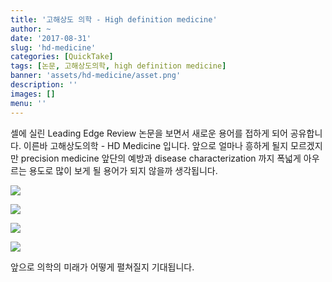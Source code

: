 ```yaml
---
title: '고해상도 의학 - High definition medicine'
author: ~
date: '2017-08-31'
slug: 'hd-medicine'
categories: [QuickTake]
tags: [논문, 고해상도의학, high definition medicine]
banner: 'assets/hd-medicine/asset.png'
description: ''
images: []
menu: ''
---
```


셀에 실린 Leading Edge Review 논문을 보면서 새로운 용어를 접하게 되어 공유합니다. 이른바 고해상도의학 - HD Medicine 입니다. 앞으로 얼마나 흥하게 될지 모르겠지만 precision medicine 앞단의 예방과 disease characterization 까지 폭넓게 아우르는 용도로 많이 보게 될 용어가 되지 않을까 생각됩니다. 

<!--more-->

![](/assets/hd-medicine/asset.png)

![](/assets/hd-medicine/asset-2.png)

![](/assets/hd-medicine/asset-3.png)

![](/assets/hd-medicine/asset-4.png)

앞으로 의학의 미래가 어떻게 펼쳐질지 기대됩니다.

